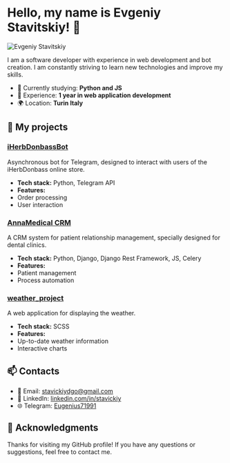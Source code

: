 # Hello, my name is Evgeniy Stavitskiy! 👋

![Evgeniy Stavitskiy](https://t.me/Eugenius71991)

I am a software developer with experience in web development and bot creation. I am constantly striving to learn new technologies and improve my skills.

- 🌱 Currently studying: **Python and JS**
- 💼 Experience: **1 year in web application development**
- 🌍 Location: **Turin Italy**

## 🚀 My projects

### [iHerbDonbassBot](https://github.com/Stavickiy/telegram_bot)
Asynchronous bot for Telegram, designed to interact with users of the iHerbDonbass online store.

- **Tech stack:** Python, Telegram API
- **Features:**
- Order processing
- User interaction

### [AnnaMedical CRM](https://github.com/Stavickiy/annamedical)
A CRM system for patient relationship management, specially designed for dental clinics.

- **Tech stack:** Python, Django, Django Rest Framework, JS, Celery
- **Features:**
- Patient management
- Process automation

### [weather_project](https://github.com/Stavickiy/weather_project)
A web application for displaying the weather.

- **Tech stack:** SCSS
- **Features:**
- Up-to-date weather information
- Interactive charts

## 📫 Contacts

- 📧 Email: [stavickiydgo@gmail.com](mailto:stavickiydgo@gmail.com)
- 💼 LinkedIn: [linkedin.com/in/stavickiy](https://www.linkedin.com/in/yevhen-stavytskyi-b721a7280/)
- 🌐 Telegram: [Eugenius71991](https://t.me/Eugenius71991)

## 💬 Acknowledgments

Thanks for visiting my GitHub profile! If you have any questions or suggestions, feel free to contact me.
